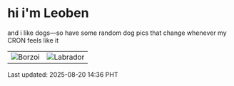 # hi i'm Leoben

and i like dogs—so have some random dog pics that change whenever my CRON feels like it

|  |  |
|--------|----------|
| ![Borzoi](https://random-dog-vercel.vercel.app/api/random-borzoi?v=1755671800) | ![Labrador](https://random-dog-vercel.vercel.app/api/random-labrador?v=1755671800) |

Last updated: 2025-08-20 14:36 PHT
